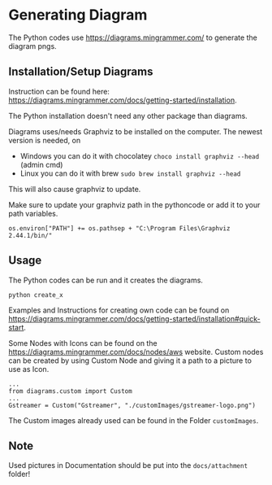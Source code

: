 # Generating Diagram 

The Python codes use https://diagrams.mingrammer.com/ to generate the diagram pngs.


## Installation/Setup Diagrams
Instruction can be found here: https://diagrams.mingrammer.com/docs/getting-started/installation.

The Python installation doesn't need any other package than diagrams.

Diagrams uses/needs Graphviz to be installed on the computer. The newest version is needed, on
- Windows you can do it with chocolatey ``choco install graphviz --head`` (admin cmd)
- Linux you can do it with brew ``sudo brew install graphviz --head``

This will also cause graphviz to update.

Make sure to update your graphviz path in the pythoncode or add it to your path variables.

    os.environ["PATH"] += os.pathsep + "C:\Program Files\Graphviz 2.44.1/bin/"

## Usage

The Python codes can be run and it creates the diagrams.

    python create_x

Examples and Instructions for creating own code can be found on https://diagrams.mingrammer.com/docs/getting-started/installation#quick-start.

Some Nodes with Icons can be found on the https://diagrams.mingrammer.com/docs/nodes/aws website. Custom nodes can be created by using Custom Node and giving it a path to a picture to use as Icon.

    ...
    from diagrams.custom import Custom
    ...
    Gstreamer = Custom("Gstreamer", "./customImages/gstreamer-logo.png")

The Custom images already used can be found in the Folder ``customImages``.

## Note

Used pictures in Documentation should be put into the ``docs/attachment`` folder!



